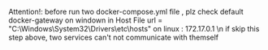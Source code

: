 Attention!:
before run two docker-compose.yml file , plz check default docker-gateway 
on windown in Host File url = "C:\Windows\System32\Drivers\etc\hosts"
on linux : 172.17.0.1 \n
if skip this step above, two services can't not communicate with themself
